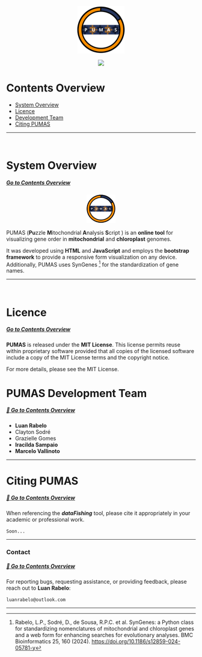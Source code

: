 <p align="center">
  <img src="https://raw.githubusercontent.com/luanrabelo/PUMAS/master/docs/assets/PUMAS.png" alt="PUMAS Logo" width="25%">
</p>

<p align="center">
  <a href="https://www.buymeacoffee.com/lprabelo" target="_blank">
    <img src="https://img.buymeacoffee.com/button-api/?text=Buy me a coffee&emoji=☕&slug=lprabelo&button_colour=FFFFFF&font_colour=000000&font_family=Lato&outline_colour=000000&coffee_colour=000000" />
  </a>
</p>

# Contents Overview
- [System Overview](#system-overview)
- [Licence](#licence)
- [Development Team](#development-team)
- [Citing PUMAS](#citing-pumas)
***  
&nbsp;  
# System Overview
##### [Go to Contents Overview](#contents-overview)
<p align="center">
  <img src="https://raw.githubusercontent.com/luanrabelo/PUMAS/master/docs/assets/PUMAS.png" alt="PUMAS Logo" width="15%">
</p>

PUMAS (**Pu**zzle **M**itochondrial **A**nalysis **S**cript ) is an **online tool** for visualizing gene order in **mitochondrial** and **chloroplast** genomes.

It was developed using **HTML** and **JavaScript** and employs the **bootstrap framework** to provide a responsive form visualization on any device. Additionally, PUMAS uses SynGenes [^1] for the standardization of gene names.

[^1]: Rabelo, L.P., Sodré, D., de Sousa, R.P.C. et al. SynGenes: a Python class for standardizing nomenclatures of mitochondrial and chloroplast genes and a web form for enhancing searches for evolutionary analyses. BMC Bioinformatics 25, 160 (2024). https://doi.org/10.1186/s12859-024-05781-y
***  
&nbsp;  
# Licence
##### [Go to Contents Overview](#contents-overview)
**PUMAS** is released under the **MIT License**. This license permits reuse within proprietary software provided that all copies of the licensed software include a copy of the MIT License terms and the copyright notice.

For more details, please see the MIT License.
# **PUMAS** Development Team
##### [:rocket: Go to Contents Overview](#contents-overview)
- **Luan Rabelo**
- Clayton Sodré
- Grazielle Gomes
- **Iracilda Sampaio**
- **Marcelo Vallinoto**
***  
# Citing **PUMAS**
##### [:rocket: Go to Contents Overview](#contents-overview)
When referencing the ***dataFishing*** tool, please cite it appropriately in your academic or professional work.
```
Soon...
```
***  
### Contact
##### [:rocket: Go to Contents Overview](#contents-overview)
For reporting bugs, requesting assistance, or providing feedback, please reach out to **Luan Rabelo**:
```
luanrabelo@outlook.com
```
***  
